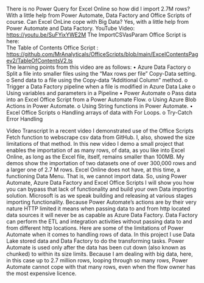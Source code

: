 
There is no Power Query for Excel Online so how did I import 2.7M rows?
With a little help from Power Automate, Data Factory and Office Scripts of course.
Can Excel OnLine cope with Big Data? Yes, with a little help from Power Automate and Data Factory.
YouTube Video: https://youtu.be/SuFYixYWE2M 
The ImportCSVasParam Office Script is here:  
The Table of Contents Office Script : https://github.com/MrAnalyticals/OfficeScripts/blob/main/ExcelContentsPagev2/TableOfContentsV2.ts  
The learning points from this video are as follows:
•	Azure Data Factory 
o	Split a file into smaller files using the “Max rows per file” Copy-Data setting.
o	Send data to a file using the Copy-data “Additional Column” method. 
o	Trigger a Data Factory pipeline when a file is modified in Azure Data Lake
o	Using variables and parameters in a Pipeline
•	Power Automate
o	Pass data into an Excel Office Script from a Power Automate Flow.
o	Using Azure Blob Actions in Power Automate.
o	Using String functions in Power Automate. 
•	Excel Office Scripts
o	Handling arrays of data with For Loops.
o	Try-Catch Error Handling 

Video Transcript
In a recent video I demonstrated use of the Office Scripts Fetch function to webscrape  csv data from GitHub. I, also, showed the size limitations of that method. In this new video I demo a small project that enables the importation of as many rows, of data, as you like into Excel Online, as long as the Excel file, itself, remains smaller than 100MB. 
My demos show the importation of two datasets one of over 300,000 rows and a larger one of 2.7 M rows.
Excel Online does not have, at this time, a functioning Data Menu. That is, we cannot import data. So, using Power Automate, Azure Data Factory and Excel Office Scripts I will show you how you can bypass that lack of functionality and build your own Data importing solution. 
Microsoft is as we speak building and releasing at various stages importing functionality. 
Because Power Automate’s actions are by their very nature HTTP limited it means when passing data to and from http located data sources it will never be as capable as Azure Data Factory. Data Factory can perform the ETL and integration activities without passing data to and from different http locations. Here are some of the limitations of Power Automate when it comes to handling rows of data. In this project I use Data Lake stored data and Data Factory to do the transforming tasks. Power Automate is used only after the data has been cut down (also known as chunked) to within its size limits. 
Because I am dealing with big data, here, in this case up to 2.7 million rows, looping through so many rows, Power Automate cannot cope with that many rows, even when the flow owner has the most expensive licence. 
